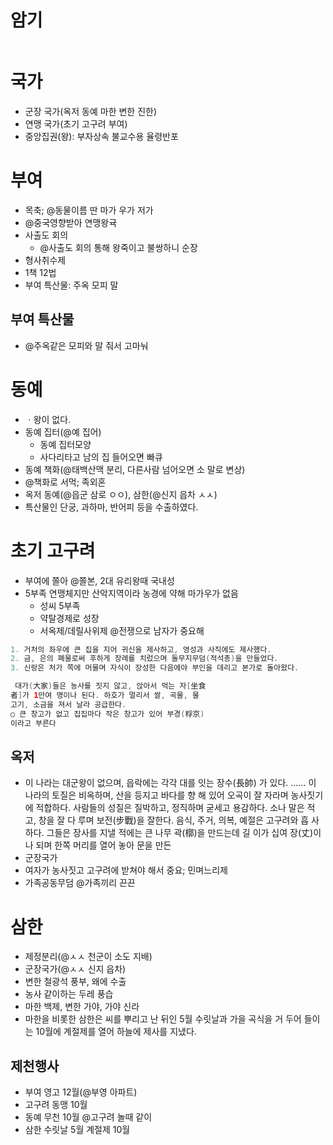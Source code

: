 # 암기
```java

```

# 국가
* 군장 국가(옥저 동예 마한 변한 진한)
* 연맹 국가(초기 고구려 부여) 
* 중앙집권(왕): 부자상속 불교수용 율령반포

# 부여
* 목축; @동물이름 딴 마가 우가 저가
* @중국영향받아 연맹왕귝
* 사출도 회의
  * @사출도 회의 통해 왕죽이고 불쌍하니 순장
* 형사취수제
* 1책 12법
* 부여 특산물: 주옥 모피 말

## 부여 특산물
* @주옥같은 모피와 말 줘서 고마눠


# 동예
 * ㆍ왕이 없다.
  * 동예 집터(@예 집어)
    * 동예 집터모양
    * 사다리타고 남의 집 들어오면 빠큐
  * 동예 책화(@태백산맥 분리, 다른사람 넘어오면 소 말로 변상)
  * @책화로 서먹; 족외혼
* 옥저 동예(@읍군 삼로 ㅇㅇ), 삼한(@신지 읍차 ㅅㅅ)
* 특산물인 단궁, 과하마, 반어피 등을 수출하였다.

# 초기 고구려
* 부여에 쫄아 @쫄본, 2대 유리왕때 국내성
* 5부족 연맹체지만 산악지역이라 농경에 약해 마가우가 없음
  * 성씨 5부족
  * 약탈경제로 성장
  * 서옥제/데릴사위제 @전쟁으로 남자가 중요해
```java
1. 거처의 좌우에 큰 집을 지어 귀신을 제사하고, 영성과 사직에도 제사했다. 
2. 금, 은의 폐물로써 후하게 장례를 치렀으며 돌무지무덤(적석총)을 만들었다.
3. 신랑은 처가 쪽에 머물며 자식이 장성한 다음에야 부인을 데리고 본가로 돌아왔다.

 대가(大家)들은 농사를 짓지 않고, 앉아서 먹는 자[坐食
者]가 1만여 명이나 된다. 하호가 멀리서 쌀, 곡물, 물
고기, 소금을 져서 날라 공급한다. 
○ 큰 창고가 없고 집집마다 작은 창고가 있어 부경(桴京)
이라고 부른다
```

## 옥저
* 이 나라는 대군왕이 없으며, 읍락에는 각각 대를 잇는 장수(長帥)
가 있다. …… 이 나라의 토질은 비옥하며, 산을 등지고 바다를 향
해 있어 오곡이 잘 자라며 농사짓기에 적합하다. 사람들의 성질은 
질박하고, 정직하며 굳세고 용감하다. 소나 말은 적고, 창을 잘 다
루며 보전(步戰)을 잘한다. 음식, 주거, 의복, 예절은 고구려와 흡
사하다. 그들은 장사를 지낼 적에는 큰 나무 곽(槨)을 만드는데 길
이가 십여 장(丈)이나 되며 한쪽 머리를 열어 놓아 문을 만든
* 군장국가
 * 여자가 농사짓고 고구려에 받쳐야 해서 중요; 민며느리제
 * 가족공동무덤 @가족끼리 끈끈


# 삼한
* 제정분리(@ㅅㅅ 천군이 소도 지배) 
 * 군장국가(@ㅅㅅ 신지 읍차)  
* 변한 철광석 풍부, 왜에 수출
* 농사 같이하는 두레 풍습
* 마한 백제, 변한 가야, 가야 신라
* 마한을 비롯한 삼한은 씨를 뿌리고 난 뒤인 5월 수릿날과 가을 곡식을 거
두어 들이는 10월에 계절제를 열어 하늘에 제사를 지냈다.


## 제천행사
* 부여 영고 12월(@부영 아파트)
* 고구려 동맹 10월
* 동예 무천 10월 @고구려 놀때 같이
* 삼한  수릿날 5월  계절제 10월
